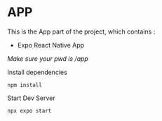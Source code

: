 # APP
This is the App part of the project, which contains :
 - Expo React Native App

*Make sure your pwd is /app*

Install dependencies
```
npm install
```

Start Dev Server
```
npx expo start
```

